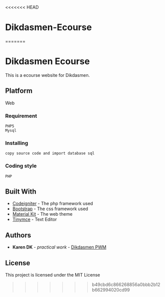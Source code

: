 <<<<<<< HEAD
# Dikdasmen-Ecourse
=======
# Dikdasmen Ecourse
This is a ecourse website for Dikdasmen.
## Platform
Web
### Requirement
```
PHP5
Mysql
```
### Installing
```
copy source code and import database sql
```
### Coding style
```
PHP
```
## Built With
* [Codeigniter](https://codeigniter.com/) - The php framework used
* [Bootstrap](https://getbootstrap.com/) - The css framework used
* [Material Kit](https://www.creative-tim.com/) - The web theme
* [Tinymce](https://www.tiny.cloud/) - Text Editor
## Authors
* **Karen DK** - *practical work* - [Dikdasmen PWM](http://dikdasmenpwmdiy.or.id/)
## License
This project is licensed under the MIT License
>>>>>>> b49cbd6c866268856a0bbb2b12b662994020cd99
